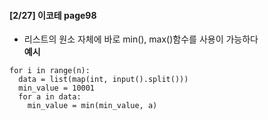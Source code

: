 #### [2/27] 이코테 page98

- 리스트의 원소 자체에 바로 min(), max()함수를 사용이 가능하다  
**예시**
```
for i in range(n):
  data = list(map(int, input().split()))
  min_value = 10001
  for a in data:
    min_value = min(min_value, a)
```

